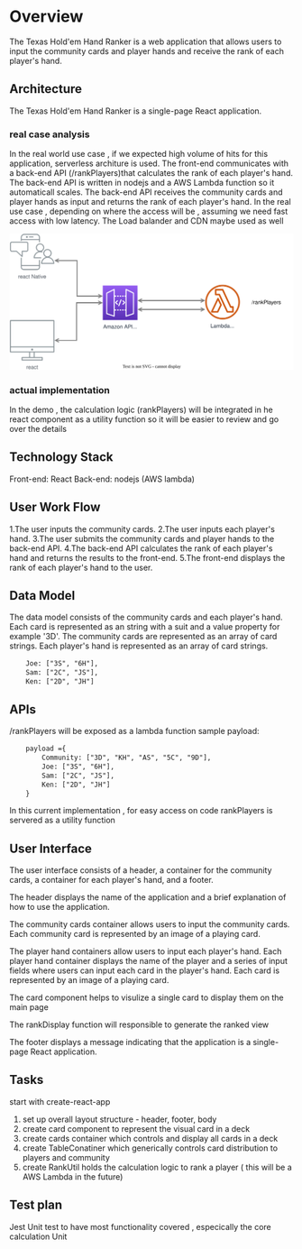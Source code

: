 # Overview

The Texas Hold'em Hand Ranker is a web application that allows users to input the community cards and player hands and receive the rank of each player's hand.

## Architecture

The Texas Hold'em Hand Ranker is a single-page React application. 

### real case analysis
In the real world use case , if  we expected high volume of hits for this application, serverless architure is used. The front-end communicates with a back-end API (/rankPlayers)that calculates the rank of each player's hand. The back-end API is written in nodejs and a AWS Lambda function so it automaticall scales. The back-end API receives the community cards and player hands as input and returns the rank of each player's hand. In the real use case , depending on where the access will be , assuming we need fast access with low latency. The Load balander and CDN maybe used as well 

![Design diagram](public/a.drawio.svg "This is my image")

### actual implementation
In the demo , the calculation logic (rankPlayers) will be integrated in he react component as a utility function so it will be easier to review and go over the details


## Technology Stack
Front-end: React
Back-end: nodejs (AWS lambda)

## User Work Flow

1.The user inputs the community cards.
2.The user inputs each player's hand.
3.The user submits the community cards and player hands to the back-end API.
4.The back-end API calculates the rank of each player's hand and returns the results to the front-end.
5.The front-end displays the rank of each player's hand to the user.

## Data Model
The data model consists of the community cards and each player's hand. Each card is represented as an string with a suit and a value property for example '3D'. The community cards are represented as an array of card strings. Each player's hand is represented as an array of card strings.
```    Community: ["3D", "KH", "AS", "5C", "9D"],
    Joe: ["3S", "6H"],
    Sam: ["2C", "JS"],
    Ken: ["2D", "JH"]
```


## APIs

/rankPlayers will be exposed as a lambda function 
sample payload:
```
    payload ={
        Community: ["3D", "KH", "AS", "5C", "9D"],
        Joe: ["3S", "6H"],
        Sam: ["2C", "JS"],
        Ken: ["2D", "JH"]
    }

```
In this current implementation , for easy access on code rankPlayers is servered as a utility function

## User Interface

The user interface consists of a header, a container for the community cards, a container for each player's hand, and a footer.

The header displays the name of the application and a brief explanation of how to use the application.

The community cards container allows users to input the community cards. Each community card is represented by an image of a playing card.

The player hand containers allow users to input each player's hand. Each player hand container displays the name of the player and a series of input fields where users can input each card in the player's hand. Each card is represented by an image of a playing card.

The card component helps to visulize a single card to display them on the main page

The rankDisplay function will responsible to generate the ranked view

The footer displays a message indicating that the application is a single-page React application.


## Tasks

start with create-react-app 

1. set up overall layout structure - header, footer, body 
2. create card component to represent the visual card in a deck
3. create cards container which controls and display all cards in a deck 
4. create TableConatiner which generically controls card distribution to players and community 
5. create RankUtil holds the calculation logic to rank a player ( this will be a AWS Lambda in the future)


## Test plan

Jest Unit test to have most functionality covered , especically the core calculation Unit
